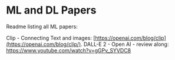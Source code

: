 # ML and DL Papers
Readme listing all ML papers:

Clip - Connecting Text and images: [https://openai.com/blog/clip](https://openai.com/blog/clip/).
DALL-E 2 - Open AI - review along: https://www.youtube.com/watch?v=gGPv_SYVDC8
